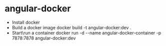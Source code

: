 # angular-docker

- Install docker
- Build a docker image
    docker build -t angular-docker:dev .
- Start\run a container
    docker run -d --name angular-docker-container -p 7878:7878 angular-docker:dev
